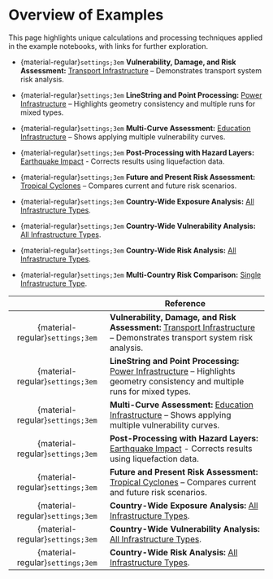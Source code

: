 # Overview of Examples

This page highlights unique calculations and processing techniques applied in the example notebooks, with links for further exploration.

- {material-regular}`settings;3em` **Vulnerability, Damage, and Risk Assessment:** [Transport Infrastructure](https://vu-ivm.github.io/GlobalInfraRisk/ci/transport.html) – Demonstrates transport system risk analysis.

- {material-regular}`settings;3em` **LineString and Point Processing:** [Power Infrastructure](https://vu-ivm.github.io/GlobalInfraRisk/ci/power.html) – Highlights geometry consistency and multiple runs for mixed types.

- {material-regular}`settings;3em` **Multi-Curve Assessment:** [Education Infrastructure](https://vu-ivm.github.io/GlobalInfraRisk/ci/education.html#performing-the-damage-assessment) – Shows applying multiple vulnerability curves.

- {material-regular}`settings;3em` **Post-Processing with Hazard Layers:** [Earthquake Impact](https://vu-ivm.github.io/GlobalInfraRisk/hazard/earthquake.html) -  Corrects results using liquefaction data.

- {material-regular}`settings;3em` **Future and Present Risk Assessment:** [Tropical Cyclones](https://vu-ivm.github.io/GlobalInfraRisk/hazard/tropical_cyclone.html) – Compares current and future risk scenarios.

- {material-regular}`settings;3em` **Country-Wide Exposure Analysis:** [All Infrastructure Types](https://vu-ivm.github.io/GlobalInfraRisk/use_cases/all_ci_exposure.html).

- {material-regular}`settings;3em` **Country-Wide Vulnerability Analysis:** [All Infrastructure Types](https://vu-ivm.github.io/GlobalInfraRisk/use_cases/all_ci_vulnerability.html).

- {material-regular}`settings;3em` **Country-Wide Risk Analysis:** [All Infrastructure Types](https://vu-ivm.github.io/GlobalInfraRisk/use_cases/all_ci_risk.html).

- {material-regular}`settings;3em` **Multi-Country Risk Comparison:** [Single Infrastructure Type](https://vu-ivm.github.io/GlobalInfraRisk/use_cases/multi-country.html).


||Reference|
|:---:|---|
| {material-regular}`settings;3em`  |**Vulnerability, Damage, and Risk Assessment:** [Transport Infrastructure](https://vu-ivm.github.io/GlobalInfraRisk/ci/transport.html) – Demonstrates transport system risk analysis.|
| {material-regular}`settings;3em`  |**LineString and Point Processing:** [Power Infrastructure](https://vu-ivm.github.io/GlobalInfraRisk/ci/power.html) – Highlights geometry consistency and multiple runs for mixed types.|
| {material-regular}`settings;3em`  |**Multi-Curve Assessment:** [Education Infrastructure](https://vu-ivm.github.io/GlobalInfraRisk/ci/education.html#performing-the-damage-assessment) – Shows applying multiple vulnerability curves.|
| {material-regular}`settings;3em`  |**Post-Processing with Hazard Layers:** [Earthquake Impact](https://vu-ivm.github.io/GlobalInfraRisk/hazard/earthquake.html) -  Corrects results using liquefaction data.|
| {material-regular}`settings;3em`  |**Future and Present Risk Assessment:** [Tropical Cyclones](https://vu-ivm.github.io/GlobalInfraRisk/hazard/tropical_cyclone.html) – Compares current and future risk scenarios.|
| {material-regular}`settings;3em`  |**Country-Wide Exposure Analysis:** [All Infrastructure Types](https://vu-ivm.github.io/GlobalInfraRisk/use_cases/all_ci_exposure.html).|
| {material-regular}`settings;3em`  |**Country-Wide Vulnerability Analysis:** [All Infrastructure Types](https://vu-ivm.github.io/GlobalInfraRisk/use_cases/all_ci_vulnerability.html).|
| {material-regular}`settings;3em`  | **Country-Wide Risk Analysis:** [All Infrastructure Types](https://vu-ivm.github.io/GlobalInfraRisk/use_cases/all_ci_risk.html).|

